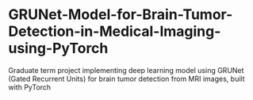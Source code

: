 # GRUNet-Model-for-Brain-Tumor-Detection-in-Medical-Imaging-using-PyTorch
Graduate term project implementing deep learning model using GRUNet (Gated Recurrent Units) for brain tumor detection from MRI images, built with PyTorch
